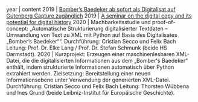 year | content
2019 | <a href="https://www.ieg-mainz.de/institut/news?n=441">Bomber’s Baedeker ab sofort als Digitalisat auf Gutenberg Capture zugänglich</a>
2019 | <a href="https://europehist.hypotheses.org/1907">A seminar on the digital copy and its potential for digital history</a>
2020 | Machbarkeitsstudie und proof-of-concept: „Automatische Strukturierung digitalisierter Textdaten – Umwandlung von Text zu XML mit Python auf Basis des Digitalisates „Bomber’s Baedeker““. 
Durchführung: Cristian Secco und Felix Bach 
Leitung: Prof. Dr. Elke Lang / Prof. Dr. Stefan Schmunk (beide HS Darmstadt).
2020 | Kurzprojekt: Erzeugen einer maschinenlesbaren XML-Datei, die die digitalisierten Informationen aus dem „Bomber's Baedeker“ enthält, indem strukturierte Informationen automatisch über Python extrahiert werden. Zielsetzung: Bereitstellung einer neuen Informationsebene unter Verwendung der generierten XML-Datei.
Durchführung: Cristian Secco und Felix Bach 
Leitung: Thorsten Wübbena und Ines Grund (beide Leibniz-Institut für Europäische Geschichte). 
